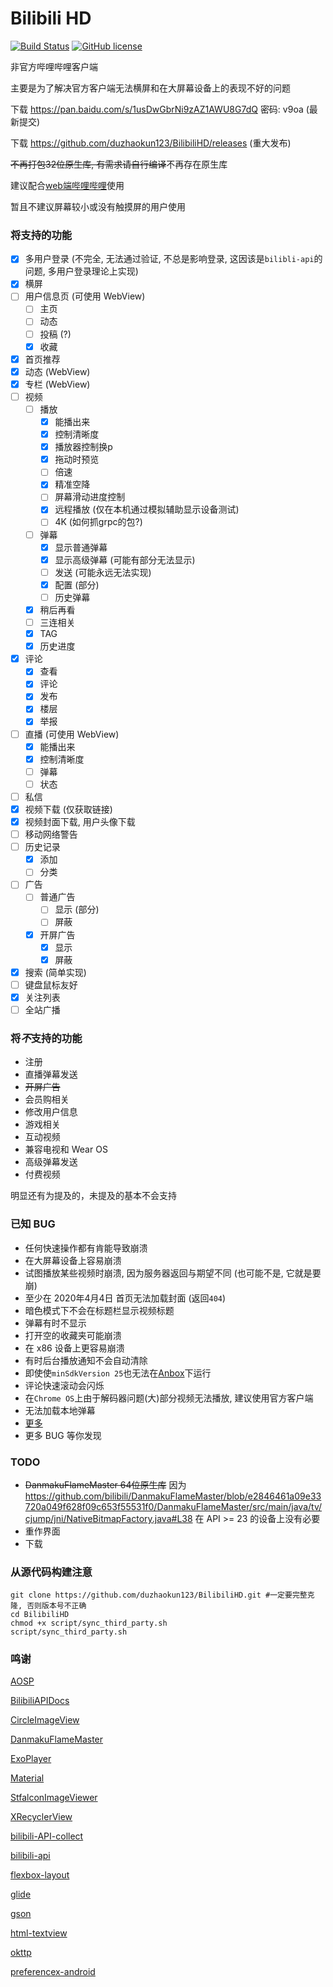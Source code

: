 # Bilibili HD
[![Build Status](https://travis-ci.com/duzhaokun123/BilibiliHD.svg?branch=dev)](https://travis-ci.com/duzhaokun123/BilibiliHD)
[![GitHub license](https://img.shields.io/github/license/duzhaokun123/BilibiliHD)](https://github.com/duzhaokun123/BilibiliHD/blob/dev/LICENSE)

非官方哔哩哔哩客户端

主要是为了解决官方客户端无法横屏和在大屏幕设备上的表现不好的问题

下载 https://pan.baidu.com/s/1usDwGbrNi9zAZ1AWU8G7dQ 密码: v9oa (最新提交)

下载 https://github.com/duzhaokun123/BilibiliHD/releases (重大发布)

~~不再打包32位原生库, 有需求请自行编译~~不再存在原生库

建议配合[web端哔哩哔哩](https://www.bilibili.com)使用

暂且不建议屏幕较小或没有触摸屏的用户使用

### 将支持的功能
- [x] 多用户登录 (不完全, 无法通过验证, 不总是影响登录, 这因该是`bilibli-api`的问题, 多用户登录理论上实现)
- [x] 横屏
- [ ] 用户信息页 (可使用 WebView)
    - [ ] 主页
    - [ ] 动态
    - [ ] 投稿 (?)
    - [x] 收藏
- [x] 首页推荐
- [x] 动态 (WebView)
- [x] 专栏 (WebView)
- [ ] 视频
    - [ ] 播放
        - [x] 能播出来
        - [x] 控制清晰度
        - [x] 播放器控制换p
        - [x] 拖动时预览
        - [ ] 倍速
        - [x] 精准空降
        - [ ] 屏幕滑动进度控制
        - [x] 远程播放 (仅在本机通过模拟辅助显示设备测试)
        - [ ] 4K (如何抓grpc的包?)
    - [ ] 弹幕
        - [x] 显示普通弹幕
        - [x] 显示高级弹幕 (可能有部分无法显示)
        - [ ] 发送 (可能永远无法实现)
        - [x] 配置 (部分)
        - [ ] 历史弹幕
    - [x] 稍后再看
    - [ ] 三连相关
    - [x] TAG
    - [x] 历史进度
- [x] 评论
    - [x] 查看
    - [x] 评论
    - [x] 发布
    - [x] 楼层
    - [x] 举报
- [ ] 直播 (可使用 WebView)
    - [x] 能播出来
    - [x] 控制清晰度
    - [ ] 弹幕
    - [ ] 状态
- [ ] 私信
- [x] 视频下载 (仅获取链接)
- [x] 视频封面下载, 用户头像下载
- [ ] 移动网络警告
- [ ] 历史记录
    - [x] 添加
    - [ ] 分类
- [ ] 广告
    - [ ] 普通广告
        - [ ] 显示 (部分)
        - [ ] 屏蔽
    - [x] 开屏广告
        - [x] 显示
        - [x] 屏蔽
- [x] 搜索 (简单实现)
- [ ] 键盘鼠标友好
- [x] 关注列表
- [ ] 全站广播

### 将***不***支持的功能
- 注册
- 直播弹幕发送
- ~~开屏广告~~
- 会员购相关
- 修改用户信息
- 游戏相关
- 互动视频
- 兼容电视和 Wear OS
- 高级弹幕发送
- 付费视频

明显还有为提及的，未提及的基本不会支持

### 已知 BUG
- 任何快速操作都有肯能导致崩溃
- 在大屏幕设备上容易崩溃
- 试图播放某些视频时崩溃, 因为服务器返回与期望不同 (也可能不是, 它就是要崩)
- 至少在 2020年4月4日 首页无法加载封面 (返回`404`)
- 暗色模式下不会在标题栏显示视频标题
- 弹幕有时不显示
- 打开空的收藏夹可能崩溃
- 在 x86 设备上更容易崩溃
- 有时后台播放通知不会自动清除
- 即使使`minSdkVersion 25`也无法在[Anbox](https://anbox.io)下运行
- 评论快速滚动会闪烁
- 在`Chrome OS`上由于解码器问题(大)部分视频无法播放, 建议使用官方客户端
- 无法加载本地弹幕
- [更多](https://github.com/duzhaokun123/BilibiliHD/issues?q=is%3Aissue+is%3Aopen+label%3Abug)
- 更多 BUG 等你发现

### TODO
- ~~DanmakuFlameMaster 64位原生库~~ 因为 https://github.com/bilibili/DanmakuFlameMaster/blob/e2846461a09e33720a049f628f09c653f55531f0/DanmakuFlameMaster/src/main/java/tv/cjump/jni/NativeBitmapFactory.java#L38
在 API >= 23 的设备上没有必要
- 重作界面
- 下载

### 从源代码构建注意
```shell script
git clone https://github.com/duzhaokun123/BilibiliHD.git #一定要完整克隆, 否则版本号不正确
cd BilibiliHD
chmod +x script/sync_third_party.sh
script/sync_third_party.sh
```

### 鸣谢
[AOSP](https://source.android.com)

[BilibiliAPIDocs](https://github.com/fython/BilibiliAPIDocs)

[CircleImageView](https://github.com/hdodenhof/CircleImageView)

[DanmakuFlameMaster](https://github.com/bilibili/DanmakuFlameMaster)

[ExoPlayer](https://exoplayer.dev/)

[Material](https://material.io)

[StfalconImageViewer](https://github.com/stfalcon-studio/StfalconImageViewer)

[XRecyclerView](https://github.com/XRecyclerView/XRecyclerView)

[bilibili-API-collect](https://github.com/SocialSisterYi/bilibili-API-collect)

[bilibili-api](https://github.com/czp3009/bilibili-api)

[flexbox-layout](https://github.com/google/flexbox-layout)

[glide](https://bumptech.github.io/glide/)

[gson](https://github.com/google/gson)

[html-textview](https://github.com/SufficientlySecure/html-textview)

[okttp](https://square.github.io/okhttp/)

[preferencex-android](https://github.com/takisoft/preferencex-android)
